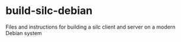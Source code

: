 # build-silc-debian
Files and instructions for building a silc client and server on a modern Debian system
